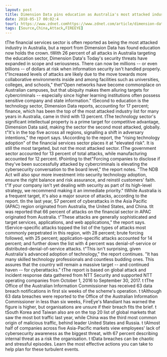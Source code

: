 ```yaml
---
layout: post
title: Dimension Data pins education as Australia's most attacked industry
date: 2018-05-17 00:02:4
tourl: https://www.zdnet.comhttps://www.zdnet.com/article/dimension-data-pins-education-as-australias-most-attacked-industry/
tags: [Source,China,Attack,FIREEYE]
---
```

 tThe financial services sector is often reported as being the most attacked industry in Australia, but a report from Dimension Data has found education now holds the crown. tWith 26 percent of all attacks in Australia targeting the education sector, Dimension Data's Today's security threats have expanded in scope and seriousness. There can now be millions -- or even billions -- of dollars at risk when information security isn't handled properly. t"Increased levels of attacks are likely due to the move towards more collaborative environments inside and among facilities such as universities, colleges, and schools," thet"Open networks have become commonplace on Australian campuses, but that ubiquity makes them alluring targets for cybercriminals -- especially since higher learning institutions often possess sensitive company and state information." tSecond to education is the technology sector, Dimension Data reports, accounting for 17 percent; finance, which has been the top of the most attacked industry list for many years in Australia, came in third with 13 percent. tThe technology sector's significant intellectual property is a prime target for competitive advantage, Dimension Data said, making the sector the second most attacked, globally. t"It's in the top five across all regions, signalling a shift in adversary intentions," the report says. tAccording to the report, the "rising technology adoption" of the financial services sector places it at "elevated risk". It is still the most targeted, but not the most attacked sector. tThe government sector accounted for 13 percent of total attacks, while manufacturing accounted for 12 percent. tPointing to thet"Forcing companies to disclose if they've been successfully attacked by cybercriminals is elevating the cybersecurity conversation to the board level," the report notes. "The NDB Act will also spur more investment into security technology adoption, ensure the right balance and risk assurance, and reinstil customers' faith. t"If your company isn't yet dealing with security as part of its high-level strategy, we recommend making it an immediate priority." tWhile Australia is a frequent target, it's also a major source of attacks, according to the report. tIn the last year, 57 percent of cyberattacks in the Asia Pacific (APAC) region originated from Australia, the United States, and China. tIt was reported that 66 percent of attacks on the financial sector in APAC originated from Australia. t"These attacks are generally sophisticated and target services, applications, and web applications," the report says. tService-specific attacks topped the list of the types of attacks most commonly perpetrated in this region, with 28 percent; brute forcing followed, with 25 percent; application-specific attacks accounted for 14 percent; and further down the list with 4 percent was denial-of-service or distributed-denial-of-service attacks. t"This isn't surprising, given Australia's advanced adoption of technology," the report continues. "It has many skilled technology professionals and countless budding ones. This assures that the country will remain a massive target -- and continued haven -- for cyberattacks." tThe report is based on global attack and incident response data gathered from NTT Security and supported NTT operating companies from October 1, 2016 to September 30, 2017. t tThe Office of the Australian Information Commissioner has received 63 data breach notifications in first six weeks of the scheme's operation. t tAlthough 63 data breaches were reported to the Office of the Australian Information Commissioner in less than six weeks, FireEye's Mandiant has warned the figure is higher, but organisations are unsure if their breach fits the brief. t tSouth Korea and Taiwan also are on the top 20 list of global markets that saw the most bot traffic last year, while China was the third most common origin of malicious traffic, behind leader United States and Russia. t tAlmost half of companies across five Asia-Pacific markets view employees' lack of cybersecurity awareness as the biggest threat, with 67 percent describing internal threat as a risk the organisation. t tData breaches can be chaotic and stressful episodes. Learn the most effective actions you can take to help plan for these turbulent events.